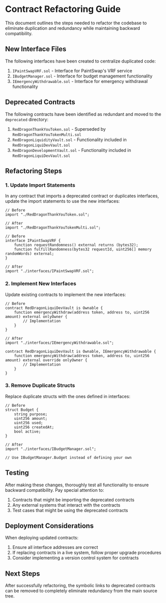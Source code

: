# Contract Refactoring Guide

This document outlines the steps needed to refactor the codebase to eliminate duplication and redundancy while maintaining backward compatibility.

## New Interface Files

The following interfaces have been created to centralize duplicated code:

1. `IPaintSwapVRF.sol` - Interface for PaintSwap's VRF service
2. `IBudgetManager.sol` - Interface for budget management functionality
3. `IEmergencyWithdrawable.sol` - Interface for emergency withdrawal functionality

## Deprecated Contracts

The following contracts have been identified as redundant and moved to the `deprecated` directory:

1. `RedDragonThankYouToken.sol` - Superseded by `RedDragonThankYouTokenMulti.sol`
2. `RedDragonLiquidityVault.sol` - Functionality included in `RedDragonLiquiDevVault.sol`
3. `RedDragonDevelopmentVault.sol` - Functionality included in `RedDragonLiquiDevVault.sol`

## Refactoring Steps

### 1. Update Import Statements

In any contract that imports a deprecated contract or duplicates interfaces, update the import statements to use the new interfaces:

```solidity
// Before
import "./RedDragonThankYouToken.sol";

// After
import "./RedDragonThankYouTokenMulti.sol";
```

```solidity
// Before
interface IPaintSwapVRF {
    function requestRandomness() external returns (bytes32);
    function fulfillRandomness(bytes32 requestId, uint256[] memory randomWords) external;
}

// After
import "./interfaces/IPaintSwapVRF.sol";
```

### 2. Implement New Interfaces

Update existing contracts to implement the new interfaces:

```solidity
// Before
contract RedDragonLiquiDevVault is Ownable {
    function emergencyWithdraw(address token, address to, uint256 amount) external onlyOwner {
        // Implementation
    }
}

// After
import "./interfaces/IEmergencyWithdrawable.sol";

contract RedDragonLiquiDevVault is Ownable, IEmergencyWithdrawable {
    function emergencyWithdraw(address token, address to, uint256 amount) external override onlyOwner {
        // Implementation
    }
}
```

### 3. Remove Duplicate Structs

Replace duplicate structs with the ones defined in interfaces:

```solidity
// Before
struct Budget {
    string purpose;
    uint256 amount;
    uint256 used;
    uint256 createdAt;
    bool active;
}

// After
import "./interfaces/IBudgetManager.sol";

// Use IBudgetManager.Budget instead of defining your own
```

## Testing

After making these changes, thoroughly test all functionality to ensure backward compatibility. Pay special attention to:

1. Contracts that might be importing the deprecated contracts
2. Any external systems that interact with the contracts
3. Test cases that might be using the deprecated contracts

## Deployment Considerations

When deploying updated contracts:

1. Ensure all interface addresses are correct
2. If replacing contracts in a live system, follow proper upgrade procedures
3. Consider implementing a version control system for contracts

## Next Steps

After successfully refactoring, the symbolic links to deprecated contracts can be removed to completely eliminate redundancy from the main source tree. 